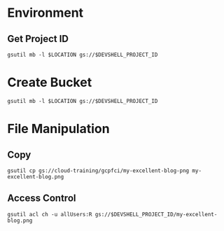 # Environment

## Get Project ID

    gsutil mb -l $LOCATION gs://$DEVSHELL_PROJECT_ID
    
# Create Bucket

    gsutil mb -l $LOCATION gs://$DEVSHELL_PROJECT_ID
    
# File Manipulation

## Copy

    gsutil cp gs://cloud-training/gcpfci/my-excellent-blog-png my-excellent-blog.png

## Access Control

    gsutil acl ch -u allUsers:R gs://$DEVSHELL_PROJECT_ID/my-excellent-blog.png
    
